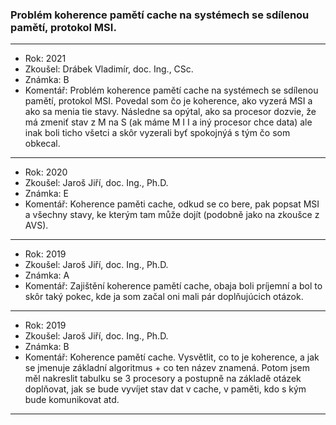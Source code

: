 ### Problém koherence pamětí cache na systémech se sdílenou pamětí, protokol MSI.

----------------------------------------

- Rok: 2021
- Zkoušel: Drábek Vladimír, doc. Ing., CSc.
- Známka: B
- Komentář: Problém koherence pamětí cache na systémech se sdílenou pamětí, protokol MSI. Povedal som čo je koherence, ako vyzerá MSI a ako sa menia tie stavy. Následne sa opýtal, ako sa procesor dozvie, že má zmeniť stav z M na S (ak máme M I I a  iný procesor chce data) ale inak boli ticho všetci a skôr vyzerali byť spokojnýá s tým čo som obkecal.

----------------------------------------

- Rok: 2020
- Zkoušel: Jaroš Jiří, doc. Ing., Ph.D.
- Známka: E
- Komentář: Koherence paměti cache, odkud se co bere, pak popsat MSI a všechny stavy, ke kterým tam může dojít (podobně jako na zkoušce z AVS).

----------------------------------------

- Rok: 2019
- Zkoušel: Jaroš Jiří, doc. Ing., Ph.D.
- Známka: A
- Komentář: Zajištění koherence pamětí cache, obaja boli príjemní a bol to skôr taký pokec, kde ja som začal oni mali pár doplňujúcich otázok.

----------------------------------------

- Rok: 2019
- Zkoušel: Jaroš Jiří, doc. Ing., Ph.D.
- Známka: B
- Komentář: Koherence pamětí cache. Vysvětlit, co to je koherence, a jak se jmenuje základní algoritmus + co ten název znamená. Potom jsem měl nakreslit tabulku se 3 procesory a postupně na základě otázek doplňovat, jak se bude vyvíjet stav dat v cache, v paměti, kdo s kým bude komunikovat atd.

----------------------------------------
